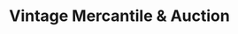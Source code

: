 ---
title: "Vintage Mercantile & Auction"
url: /spokane/vintage-mercantile-und-auction/
shop: Antiquitäten
---